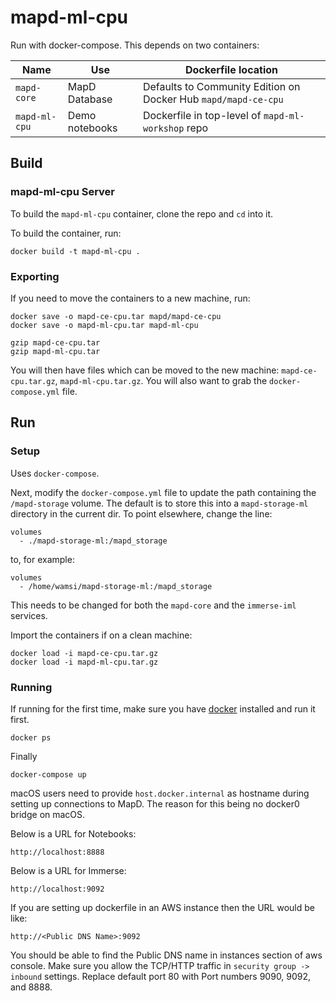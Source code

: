# mapd-ml-cpu

Run with docker-compose. This depends on two containers:

| Name | Use | Dockerfile location |
| --- | --- | --- |
| `mapd-core` | MapD Database | Defaults to Community Edition on Docker Hub `mapd/mapd-ce-cpu` |
| `mapd-ml-cpu` | Demo notebooks | Dockerfile in top-level of `mapd-ml-workshop` repo |

## Build

### mapd-ml-cpu Server

To build the `mapd-ml-cpu` container, clone the repo and `cd` into it.

To build the container, run:

    docker build -t mapd-ml-cpu .

### Exporting

If you need to move the containers to a new machine, run:

    docker save -o mapd-ce-cpu.tar mapd/mapd-ce-cpu
    docker save -o mapd-ml-cpu.tar mapd-ml-cpu

    gzip mapd-ce-cpu.tar
    gzip mapd-ml-cpu.tar

You will then have files which can be moved to the new machine: `mapd-ce-cpu.tar.gz`, `mapd-ml-cpu.tar.gz`. You will also want to grab the `docker-compose.yml` file.

## Run

### Setup

Uses `docker-compose`.

Next, modify the `docker-compose.yml` file to update the path containing the `/mapd-storage` volume. The default is to store this into a `mapd-storage-ml` directory in the current dir. To point elsewhere, change the line:

    volumes
      - ./mapd-storage-ml:/mapd_storage

to, for example:

    volumes
      - /home/wamsi/mapd-storage-ml:/mapd_storage

This needs to be changed for both the `mapd-core` and the `immerse-iml` services.

Import the containers if on a clean machine:

    docker load -i mapd-ce-cpu.tar.gz
    docker load -i mapd-ml-cpu.tar.gz

### Running

If running for the first time, make sure you have [docker](https://docs.docker.com/install/) installed and run it first.

    docker ps


Finally

    docker-compose up

macOS users need to provide `host.docker.internal` as hostname during setting up connections to MapD. The reason for this being no docker0 bridge on macOS.

Below is a URL for Notebooks:

    http://localhost:8888

Below is a URL for Immerse:

    http://localhost:9092

If you are setting up dockerfile in an AWS instance then the URL would be like:

    http://<Public DNS Name>:9092

You should be able to find the Public DNS name in instances section of aws console. Make sure you allow the TCP/HTTP traffic in `security group -> inbound` settings. Replace default port 80  with Port numbers 9090, 9092, and 8888.
